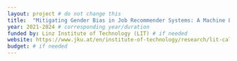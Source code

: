 ```yaml
---
layout: project # do not change this
title: 	"Mitigating Gender Bias in Job Recommender Systems: A Machine Learning-Law Synergy (TIMELY)"	# title of the project
year: 2021-2024	# corresponding year/duration
funded by: Linz Institute of Technology (LIT) # if needed
website: https://www.jku.at/en/institute-of-technology/research/lit-calls/schedl/
budget: # if needed
---
```

